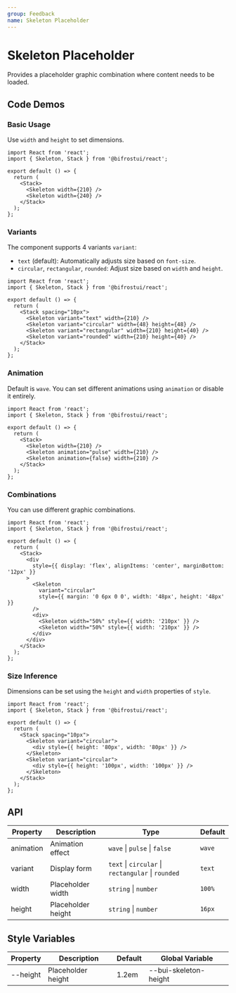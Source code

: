 ```yaml
---
group: Feedback
name: Skeleton Placeholder
---
```


# Skeleton Placeholder

Provides a placeholder graphic combination where content needs to be loaded.

## Code Demos

### Basic Usage

Use `width` and `height` to set dimensions.

```tsx
import React from 'react';
import { Skeleton, Stack } from '@bifrostui/react';

export default () => {
  return (
    <Stack>
      <Skeleton width={210} />
      <Skeleton width={240} />
    </Stack>
  );
};
```

### Variants

The component supports 4 variants `variant`:

- `text` (default): Automatically adjusts size based on `font-size`.
- `circular`, `rectangular`, `rounded`: Adjust size based on `width` and `height`.

```tsx
import React from 'react';
import { Skeleton, Stack } from '@bifrostui/react';

export default () => {
  return (
    <Stack spacing="10px">
      <Skeleton variant="text" width={210} />
      <Skeleton variant="circular" width={48} height={48} />
      <Skeleton variant="rectangular" width={210} height={40} />
      <Skeleton variant="rounded" width={210} height={40} />
    </Stack>
  );
};
```

### Animation

Default is `wave`. You can set different animations using `animation` or disable it entirely.

```tsx
import React from 'react';
import { Skeleton, Stack } from '@bifrostui/react';

export default () => {
  return (
    <Stack>
      <Skeleton width={210} />
      <Skeleton animation="pulse" width={210} />
      <Skeleton animation={false} width={210} />
    </Stack>
  );
};
```

### Combinations

You can use different graphic combinations.

```tsx
import React from 'react';
import { Skeleton, Stack } from '@bifrostui/react';

export default () => {
  return (
    <Stack>
      <div
        style={{ display: 'flex', alignItems: 'center', marginBottom: '12px' }}
      >
        <Skeleton
          variant="circular"
          style={{ margin: '0 6px 0 0', width: '48px', height: '48px' }}
        />
        <div>
          <Skeleton width="50%" style={{ width: '210px' }} />
          <Skeleton width="50%" style={{ width: '210px' }} />
        </div>
      </div>
    </Stack>
  );
};
```

### Size Inference

Dimensions can be set using the `height` and `width` properties of `style`.

```tsx
import React from 'react';
import { Skeleton, Stack } from '@bifrostui/react';

export default () => {
  return (
    <Stack spacing="10px">
      <Skeleton variant="circular">
        <div style={{ height: '80px', width: '80px' }} />
      </Skeleton>
      <Skeleton variant="circular">
        <div style={{ height: '100px', width: '100px' }} />
      </Skeleton>
    </Stack>
  );
};
```

## API

| Property  | Description        | Type                                               | Default |
| --------- | ------------------ | -------------------------------------------------- | ------- |
| animation | Animation effect   | `wave` \| `pulse` \| `false`                       | `wave`  |
| variant   | Display form       | `text` \| `circular` \| `rectangular` \| `rounded` | `text`  |
| width     | Placeholder width  | `string` \| `number`                               | `100%`  |
| height    | Placeholder height | `string` \| `number `                              | `16px`  |

## Style Variables

| Property | Description        | Default | Global Variable       |
| -------- | ------------------ | ------- | --------------------- |
| --height | Placeholder height | 1.2em   | --bui-skeleton-height |
